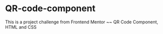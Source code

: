 # QR-code-component
This is a project challenge from Frontend Mentor ~~ QR Code Component, HTML and CSS
